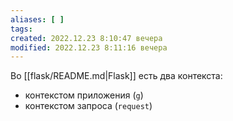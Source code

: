 ```yaml
---
aliases: [ ]
tags:
created: 2022.12.23 8:10:47 вечера
modified: 2022.12.23 8:11:16 вечера
---
```

[^#]:: 🇷🇺 [Контекст приложения Flask](https://flask-russian-docs.readthedocs.io/ru/master/appcontext.html#app-context)

Во [[flask/README.md|Flask]] есть два контекста:
- контекстом приложения (`g`)
- контекстом запроса (`request`)

